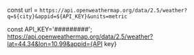   const url = `https://api.openweathermap.org/data/2.5/weather?q=${city}&appid=${API_KEY}&units=metric`

const API_KEY='#########';
https://api.openweathermap.org/data/2.5/weather?lat=44.34&lon=10.99&appid={API key}